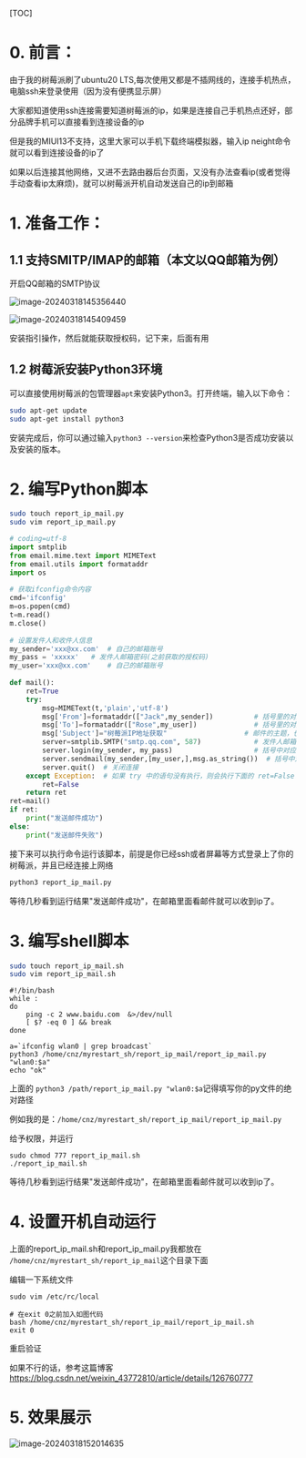 [TOC]

# 0. 前言：

由于我的树莓派刷了ubuntu20 LTS,每次使用又都是不插网线的，连接手机热点，电脑ssh来登录使用（因为没有便携显示屏）

大家都知道使用ssh连接需要知道树莓派的ip，如果是连接自己手机热点还好，部分品牌手机可以直接看到连接设备的ip

但是我的MIUI13不支持，这里大家可以手机下载终端模拟器，输入ip neight命令就可以看到连接设备的ip了

如果以后连接其他网络，又进不去路由器后台页面，又没有办法查看ip(或者觉得手动查看ip太麻烦)，就可以树莓派开机自动发送自己的ip到邮箱

# 1. 准备工作：

## 1.1 支持SMITP/IMAP的邮箱（本文以QQ邮箱为例）

开启QQ邮箱的SMTP协议

<img src="/home/cnz/myrestart_sh/report_ip_mail/assets/image-20240318145356440.png" alt="image-20240318145356440" />

![image-20240318145409459](/home/cnz/myrestart_sh/report_ip_mail/assets/image-20240318145409459.png)

安装指引操作，然后就能获取授权码，记下来，后面有用

## 1.2 树莓派安装Python3环境

可以直接使用树莓派的包管理器`apt`来安装Python3。打开终端，输入以下命令：

```bash
sudo apt-get update  
sudo apt-get install python3
```

安装完成后，你可以通过输入`python3 --version`来检查Python3是否成功安装以及安装的版本。

# 2. 编写Python脚本

```bash
sudo touch report_ip_mail.py
sudo vim report_ip_mail.py
```

```python
# coding=utf-8
import smtplib
from email.mime.text import MIMEText
from email.utils import formataddr
import os
 
# 获取ifconfig命令内容
cmd='ifconfig'
m=os.popen(cmd)
t=m.read()
m.close()
 
# 设置发件人和收件人信息
my_sender='xxx@xx.com'  # 自己的邮箱账号
my_pass = 'xxxxx'   # 发件人邮箱密码(之前获取的授权码)
my_user='xxx@xx.com'    # 自己的邮箱账号
 
def mail():
    ret=True
    try:
        msg=MIMEText(t,'plain','utf-8')
        msg['From']=formataddr(["Jack",my_sender])          # 括号里的对应发件人邮箱昵称、发件人邮箱账号
        msg['To']=formataddr(["Rose",my_user])              # 括号里的对应收件人邮箱昵称、收件人邮箱账号
        msg['Subject']="树莓派IP地址获取"                   # 邮件的主题，也可以说是标题
        server=smtplib.SMTP("smtp.qq.com", 587)             # 发件人邮箱中的SMTP服务器，端口是587
        server.login(my_sender, my_pass)                    # 括号中对应的是发件人邮箱账号、邮箱密码
        server.sendmail(my_sender,[my_user,],msg.as_string())  # 括号中对应的是发件人邮箱账号、收件人邮箱账号、发送邮件
        server.quit()  # 关闭连接
    except Exception:  # 如果 try 中的语句没有执行，则会执行下面的 ret=False
        ret=False
    return ret
ret=mail()
if ret:
    print("发送邮件成功")
else:
    print("发送邮件失败")
```

接下来可以执行命令运行该脚本，前提是你已经ssh或者屏幕等方式登录上了你的树莓派，并且已经连接上网络

```bash
python3 report_ip_mail.py
```

等待几秒看到运行结果"发送邮件成功"，在邮箱里面看邮件就可以收到ip了。

# 3. 编写shell脚本

```bash
sudo touch report_ip_mail.sh
sudo vim report_ip_mail.sh
```

```shell
#!/bin/bash
while :
do
	ping -c 2 www.baidu.com  &>/dev/null
	[ $? -eq 0 ] && break
done

a=`ifconfig wlan0 | grep broadcast`
python3 /home/cnz/myrestart_sh/report_ip_mail/report_ip_mail.py "wlan0:$a"
echo "ok"
```

上面的 `python3 /path/report_ip_mail.py "wlan0:$a`记得填写你的py文件的绝对路径

例如我的是：`/home/cnz/myrestart_sh/report_ip_mail/report_ip_mail.py `

给予权限，并运行

```
sudo chmod 777 report_ip_mail.sh
./report_ip_mail.sh
```

等待几秒看到运行结果"发送邮件成功"，在邮箱里面看邮件就可以收到ip了。

# 4. 设置开机自动运行

上面的report_ip_mail.sh和report_ip_mail.py我都放在 ` /home/cnz/myrestart_sh/report_ip_mail`这个目录下面

编辑一下系统文件

```
sudo vim /etc/rc/local
```

```
# 在exit 0之前加入如图代码
bash /home/cnz/myrestart_sh/report_ip_mail/report_ip_mail.sh
exit 0
```

重启验证

如果不行的话，参考这篇博客 https://blog.csdn.net/weixin_43772810/article/details/126760777

# 5. 效果展示

![image-20240318152014635](/home/cnz/myrestart_sh/report_ip_mail/assets/image-20240318152014635.png)